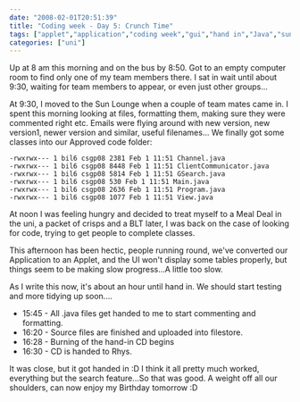 ```yaml
---
date: "2008-02-01T20:51:39"
title: "Coding week - Day 5: Crunch Time"
tags: ["applet","application","coding week","gui","hand in","Java","sun lounge"]
categories: ["uni"]
---
```


Up at 8 am this morning and on the bus by 8:50. Got to an empty computer room to find only one of my team members there. I sat in wait until about 9:30, waiting for team members to appear, or even just other groups...
<!--more-->
At 9:30, I moved to the Sun Lounge when a couple of team mates came in. I spent this morning looking at files, formatting them, making sure they were commented right etc. Emails were flying around with new version, new version1, newer version and similar, useful filenames...
We finally got some classes into our Approved code folder:
```
-rwxrwx--- 1 bil6 csgp08 2381 Feb 1 11:51 Channel.java
-rwxrwx--- 1 bil6 csgp08 8448 Feb 1 11:51 ClientCommunicator.java
-rwxrwx--- 1 bil6 csgp08 5814 Feb 1 11:51 GSearch.java
-rwxrwx--- 1 bil6 csgp08 530 Feb 1 11:51 Main.java
-rwxrwx--- 1 bil6 csgp08 2636 Feb 1 11:51 Program.java
-rwxrwx--- 1 bil6 csgp08 1077 Feb 1 11:51 View.java
```

At noon I was feeling hungry and decided to treat myself to a Meal Deal in the uni, a packet of crisps and a BLT later, I was back on the case of looking for code, trying to get people to complete classes.

This afternoon has been hectic, people running round, we've converted our Application to an Applet, and the UI won't display some tables properly, but things seem to be making slow progress...A little too slow.

As I write this now, it's about an hour until hand in. We should start testing and more tidying up soon....

* 15:45 - All .java files get handed to me to start commenting and formatting.
* 16:20 - Source files are finished and uploaded into filestore.
* 16:28 - Burning of the hand-in CD begins
* 16:30 - CD is handed to Rhys.

It was close, but it got handed in :D I think it all pretty much worked, everything but the search feature...So that was good. A weight off all our shoulders, can now enjoy my Birthday tomorrow :D
